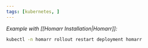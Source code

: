 ```yaml
---
tags: [kubernetes, ]
---
```


*Example with [[Homarr Installation|Homarr]]:*

```bash ln:False
kubectl -n homarr rollout restart deployment homarr
```
